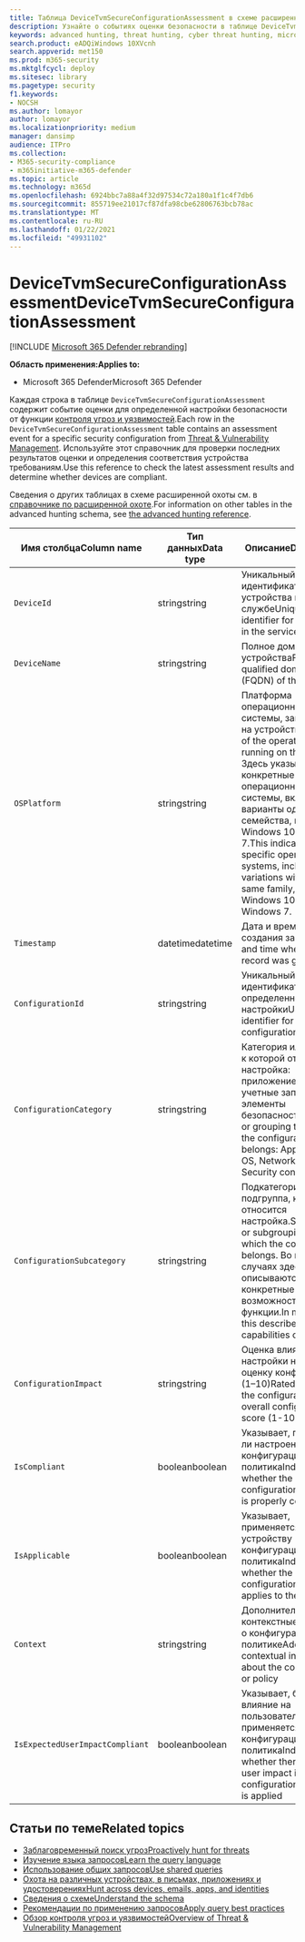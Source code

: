 ```yaml
---
title: Таблица DeviceTvmSecureConfigurationAssessment в схеме расширенной охоты
description: Узнайте о событиях оценки безопасности в таблице DeviceTvmSecureConfigurationAssessment схемы advanced hunting. Эти события & уязвимостей предоставляют сведения об устройстве, а также сведения о конфигурации безопасности, влиянии и соответствии требованиям.
keywords: advanced hunting, threat hunting, cyber threat hunting, microsoft threat protection, microsoft 365, mtp, m365, search, query, telemetry, schema reference, kusto, table, column, data type, description, threat & vulnerability management, TVM, device management, security configuration, DeviceTvmSecureConfigurationAssessment
search.product: eADQiWindows 10XVcnh
search.appverid: met150
ms.prod: m365-security
ms.mktglfcycl: deploy
ms.sitesec: library
ms.pagetype: security
f1.keywords:
- NOCSH
ms.author: lomayor
author: lomayor
ms.localizationpriority: medium
manager: dansimp
audience: ITPro
ms.collection:
- M365-security-compliance
- m365initiative-m365-defender
ms.topic: article
ms.technology: m365d
ms.openlocfilehash: 6924bbc7a88a4f32d97534c72a180a1f1c4f7db6
ms.sourcegitcommit: 855719ee21017cf87dfa98cbe62806763bcb78ac
ms.translationtype: MT
ms.contentlocale: ru-RU
ms.lasthandoff: 01/22/2021
ms.locfileid: "49931102"
---
```

# <a name="devicetvmsecureconfigurationassessment"></a><span data-ttu-id="54b6b-105">DeviceTvmSecureConfigurationAssessment</span><span class="sxs-lookup"><span data-stu-id="54b6b-105">DeviceTvmSecureConfigurationAssessment</span></span>

[!INCLUDE [Microsoft 365 Defender rebranding](../includes/microsoft-defender.md)]


<span data-ttu-id="54b6b-106">**Область применения:**</span><span class="sxs-lookup"><span data-stu-id="54b6b-106">**Applies to:**</span></span>
- <span data-ttu-id="54b6b-107">Microsoft 365 Defender</span><span class="sxs-lookup"><span data-stu-id="54b6b-107">Microsoft 365 Defender</span></span>



<span data-ttu-id="54b6b-108">Каждая строка в таблице `DeviceTvmSecureConfigurationAssessment` содержит событие оценки для определенной настройки безопасности от функции [контроля угроз и уязвимостей](https://docs.microsoft.com/windows/security/threat-protection/microsoft-defender-atp/next-gen-threat-and-vuln-mgt).</span><span class="sxs-lookup"><span data-stu-id="54b6b-108">Each row in the `DeviceTvmSecureConfigurationAssessment` table contains an assessment event for a specific security configuration from [Threat & Vulnerability Management](https://docs.microsoft.com/windows/security/threat-protection/microsoft-defender-atp/next-gen-threat-and-vuln-mgt).</span></span> <span data-ttu-id="54b6b-109">Используйте этот справочник для проверки последних результатов оценки и определения соответствия устройства требованиям.</span><span class="sxs-lookup"><span data-stu-id="54b6b-109">Use this reference to check the latest assessment results and determine whether devices are compliant.</span></span>

<span data-ttu-id="54b6b-110">Сведения о других таблицах в схеме расширенной охоты см. в [справочнике по расширенной охоте](advanced-hunting-schema-tables.md).</span><span class="sxs-lookup"><span data-stu-id="54b6b-110">For information on other tables in the advanced hunting schema, see [the advanced hunting reference](advanced-hunting-schema-tables.md).</span></span>

| <span data-ttu-id="54b6b-111">Имя столбца</span><span class="sxs-lookup"><span data-stu-id="54b6b-111">Column name</span></span> | <span data-ttu-id="54b6b-112">Тип данных</span><span class="sxs-lookup"><span data-stu-id="54b6b-112">Data type</span></span> | <span data-ttu-id="54b6b-113">Описание</span><span class="sxs-lookup"><span data-stu-id="54b6b-113">Description</span></span> |
|-------------|-----------|-------------|
| `DeviceId` | <span data-ttu-id="54b6b-114">string</span><span class="sxs-lookup"><span data-stu-id="54b6b-114">string</span></span> | <span data-ttu-id="54b6b-115">Уникальный идентификатор устройства в службе</span><span class="sxs-lookup"><span data-stu-id="54b6b-115">Unique identifier for the device in the service</span></span> |
| `DeviceName` | <span data-ttu-id="54b6b-116">string</span><span class="sxs-lookup"><span data-stu-id="54b6b-116">string</span></span> | <span data-ttu-id="54b6b-117">Полное доменное имя устройства</span><span class="sxs-lookup"><span data-stu-id="54b6b-117">Fully qualified domain name (FQDN) of the device</span></span> |
| `OSPlatform` | <span data-ttu-id="54b6b-118">string</span><span class="sxs-lookup"><span data-stu-id="54b6b-118">string</span></span> | <span data-ttu-id="54b6b-119">Платформа операционной системы, запущенной на устройстве.</span><span class="sxs-lookup"><span data-stu-id="54b6b-119">Platform of the operating system running on the device.</span></span> <span data-ttu-id="54b6b-120">Здесь указываются конкретные операционные системы, включая варианты одного семейства, например Windows 10 и Windows 7.</span><span class="sxs-lookup"><span data-stu-id="54b6b-120">This indicates specific operating systems, including variations within the same family, such as Windows 10 and Windows 7.</span></span>|
| `Timestamp` | <span data-ttu-id="54b6b-121">datetime</span><span class="sxs-lookup"><span data-stu-id="54b6b-121">datetime</span></span> | <span data-ttu-id="54b6b-122">Дата и время создания записи</span><span class="sxs-lookup"><span data-stu-id="54b6b-122">Date and time when the record was generated</span></span> |
| `ConfigurationId` | <span data-ttu-id="54b6b-123">string</span><span class="sxs-lookup"><span data-stu-id="54b6b-123">string</span></span> | <span data-ttu-id="54b6b-124">Уникальный идентификатор определенной настройки</span><span class="sxs-lookup"><span data-stu-id="54b6b-124">Unique identifier for a specific configuration</span></span> |
| `ConfigurationCategory` | <span data-ttu-id="54b6b-125">string</span><span class="sxs-lookup"><span data-stu-id="54b6b-125">string</span></span> | <span data-ttu-id="54b6b-126">Категория или группа, к которой относится настройка: приложение, ОС, сеть, учетные записи, элементы безопасности</span><span class="sxs-lookup"><span data-stu-id="54b6b-126">Category or grouping to which the configuration belongs: Application, OS, Network, Accounts, Security controls</span></span> |
| `ConfigurationSubcategory` | <span data-ttu-id="54b6b-127">string</span><span class="sxs-lookup"><span data-stu-id="54b6b-127">string</span></span> | <span data-ttu-id="54b6b-128">Подкатегория или подгруппа, к которой относится настройка.</span><span class="sxs-lookup"><span data-stu-id="54b6b-128">Subcategory or subgrouping to which the configuration belongs.</span></span> <span data-ttu-id="54b6b-129">Во многих случаях здесь описываются конкретные возможности или функции.</span><span class="sxs-lookup"><span data-stu-id="54b6b-129">In many cases, this describes specific capabilities or features.</span></span> |
| `ConfigurationImpact` | <span data-ttu-id="54b6b-130">string</span><span class="sxs-lookup"><span data-stu-id="54b6b-130">string</span></span> | <span data-ttu-id="54b6b-131">Оценка влияния настройки на общую оценку конфигурации (1–10)</span><span class="sxs-lookup"><span data-stu-id="54b6b-131">Rated impact of the configuration to the overall configuration score (1-10)</span></span> |
| `IsCompliant` | <span data-ttu-id="54b6b-132">boolean</span><span class="sxs-lookup"><span data-stu-id="54b6b-132">boolean</span></span> | <span data-ttu-id="54b6b-133">Указывает, правильно ли настроена конфигурация или политика</span><span class="sxs-lookup"><span data-stu-id="54b6b-133">Indicates whether the configuration or policy is properly configured</span></span> |
| `IsApplicable` | <span data-ttu-id="54b6b-134">boolean</span><span class="sxs-lookup"><span data-stu-id="54b6b-134">boolean</span></span> | <span data-ttu-id="54b6b-135">Указывает, применяется ли к устройству конфигурация или политика</span><span class="sxs-lookup"><span data-stu-id="54b6b-135">Indicates whether the configuration or policy applies to the device</span></span> |
| `Context` | <span data-ttu-id="54b6b-136">string</span><span class="sxs-lookup"><span data-stu-id="54b6b-136">string</span></span> | <span data-ttu-id="54b6b-137">Дополнительные контекстные сведения о конфигурации или политике</span><span class="sxs-lookup"><span data-stu-id="54b6b-137">Additional contextual information about the configuration or policy</span></span> |
| `IsExpectedUserImpactCompliant` | <span data-ttu-id="54b6b-138">boolean</span><span class="sxs-lookup"><span data-stu-id="54b6b-138">boolean</span></span> | <span data-ttu-id="54b6b-139">Указывает, будет ли влияние на пользователя, если применяется конфигурация или политика</span><span class="sxs-lookup"><span data-stu-id="54b6b-139">Indicates whether there will be user impact if the configuration or policy is applied</span></span> |

## <a name="related-topics"></a><span data-ttu-id="54b6b-140">Статьи по теме</span><span class="sxs-lookup"><span data-stu-id="54b6b-140">Related topics</span></span>

- [<span data-ttu-id="54b6b-141">Заблаговременный поиск угроз</span><span class="sxs-lookup"><span data-stu-id="54b6b-141">Proactively hunt for threats</span></span>](advanced-hunting-overview.md)
- [<span data-ttu-id="54b6b-142">Изучение языка запросов</span><span class="sxs-lookup"><span data-stu-id="54b6b-142">Learn the query language</span></span>](advanced-hunting-query-language.md)
- [<span data-ttu-id="54b6b-143">Использование общих запросов</span><span class="sxs-lookup"><span data-stu-id="54b6b-143">Use shared queries</span></span>](advanced-hunting-shared-queries.md)
- [<span data-ttu-id="54b6b-144">Охота на различных устройствах, в письмах, приложениях и удостоверениях</span><span class="sxs-lookup"><span data-stu-id="54b6b-144">Hunt across devices, emails, apps, and identities</span></span>](advanced-hunting-query-emails-devices.md)
- [<span data-ttu-id="54b6b-145">Сведения о схеме</span><span class="sxs-lookup"><span data-stu-id="54b6b-145">Understand the schema</span></span>](advanced-hunting-schema-tables.md)
- [<span data-ttu-id="54b6b-146">Рекомендации по применению запросов</span><span class="sxs-lookup"><span data-stu-id="54b6b-146">Apply query best practices</span></span>](advanced-hunting-best-practices.md)
- [<span data-ttu-id="54b6b-147">Обзор контроля угроз и уязвимостей</span><span class="sxs-lookup"><span data-stu-id="54b6b-147">Overview of Threat & Vulnerability Management</span></span>](https://docs.microsoft.com/windows/security/threat-protection/microsoft-defender-atp/next-gen-threat-and-vuln-mgt)

